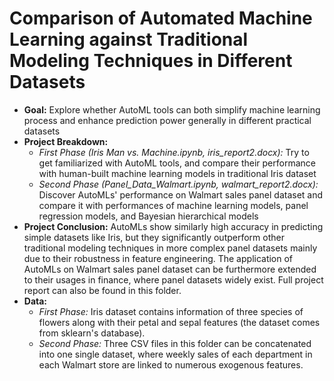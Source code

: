 # Comparison of Automated Machine Learning against Traditional Modeling Techniques in Different Datasets

- **Goal:** Explore whether AutoML tools can both simplify machine learning process and enhance prediction power generally in different practical datasets
- **Project Breakdown:**
  - *First Phase (Iris Man vs. Machine.ipynb, iris_report2.docx):* Try to get familiarized with AutoML tools, and compare their performance with human-built machine learning models in traditional Iris dataset
  - *Second Phase (Panel_Data_Walmart.ipynb, walmart_report2.docx):* Discover AutoMLs' performance on Walmart sales panel dataset and compare it with performances of machine learning models, panel regression models, and Bayesian hierarchical models
- **Project Conclusion:** AutoMLs show similarly high accuracy in predicting simple datasets like Iris, but they significantly outperform other traditional modeling techniques in more complex panel datasets mainly due to their robustness in feature engineering. The application of AutoMLs on Walmart sales panel dataset can be furthermore extended to their usages in finance, where panel datasets widely exist. Full project report can also be found in this folder.
- **Data:**
  - *First Phase:* Iris dataset contains information of three species of flowers along with their petal and sepal features (the dataset comes from sklearn's database).
  - *Second Phase:* Three CSV files in this folder can be concatenated into one single dataset, where weekly sales of each department in each Walmart store are linked to numerous exogenous features.
